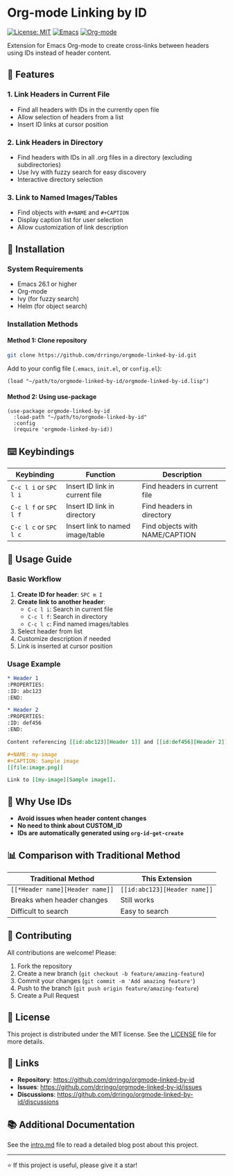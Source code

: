 # Org-mode Linking by ID

[![License: MIT](https://img.shields.io/badge/License-MIT-yellow.svg)](https://opensource.org/licenses/MIT)
[![Emacs](https://img.shields.io/badge/Emacs-26.1+-blue.svg)](https://www.gnu.org/software/emacs/)
[![Org-mode](https://img.shields.io/badge/Org--mode-9.0+-green.svg)](https://orgmode.org/)

Extension for Emacs Org-mode to create cross-links between headers using IDs instead of header content.

## 🌟 Features

### 1. Link Headers in Current File
- Find all headers with IDs in the currently open file
- Allow selection of headers from a list
- Insert ID links at cursor position

### 2. Link Headers in Directory
- Find headers with IDs in all .org files in a directory (excluding subdirectories)
- Use Ivy with fuzzy search for easy discovery
- Interactive directory selection

### 3. Link to Named Images/Tables
- Find objects with `#+NAME` and `#+CAPTION`
- Display caption list for user selection
- Allow customization of link description

## 🚀 Installation

### System Requirements

- Emacs 26.1 or higher
- Org-mode
- Ivy (for fuzzy search)
- Helm (for object search)

### Installation Methods

#### Method 1: Clone repository

```bash
git clone https://github.com/drringo/orgmode-linked-by-id.git
```

Add to your config file (`.emacs`, `init.el`, or `config.el`):
```elisp
(load "~/path/to/orgmode-linked-by-id/orgmode-linked-by-id.lisp")
```

#### Method 2: Using use-package

```elisp
(use-package orgmode-linked-by-id
  :load-path "~/path/to/orgmode-linked-by-id"
  :config
  (require 'orgmode-linked-by-id))
```

## ⌨️ Keybindings

| Keybinding | Function | Description |
|------------|----------|-------------|
| `C-c l i` or `SPC l i` | Insert ID link in current file | Find headers in current file |
| `C-c l f` or `SPC l f` | Insert ID link in directory | Find headers in directory |
| `C-c l c` or `SPC l c` | Insert link to named image/table | Find objects with NAME/CAPTION |

## 📖 Usage Guide

### Basic Workflow

1. **Create ID for header**: `SPC m I`
2. **Create link to another header**:
   - `C-c l i`: Search in current file
   - `C-c l f`: Search in directory
   - `C-c l c`: Find named images/tables
3. Select header from list
4. Customize description if needed
5. Link is inserted at cursor position

### Usage Example

```org
* Header 1
:PROPERTIES:
:ID: abc123
:END:

* Header 2
:PROPERTIES:
:ID: def456
:END:

Content referencing [[id:abc123][Header 1]] and [[id:def456][Header 2]].

#+NAME: my-image
#+CAPTION: Sample image
[[file:image.png]]

Link to [[my-image][Sample image]].
```

## 🎯 Why Use IDs

- **Avoid issues when header content changes**
- **No need to think about CUSTOM_ID**
- **IDs are automatically generated using `org-id-get-create`**

## 📊 Comparison with Traditional Method

| Traditional Method | This Extension |
|-------------------|----------------|
| `[[*Header name][Header name]]` | `[[id:abc123][Header name]]` |
| Breaks when header changes | Still works |
| Difficult to search | Easy to search |

## 🤝 Contributing

All contributions are welcome! Please:

1. Fork the repository
2. Create a new branch (`git checkout -b feature/amazing-feature`)
3. Commit your changes (`git commit -m 'Add amazing feature'`)
4. Push to the branch (`git push origin feature/amazing-feature`)
5. Create a Pull Request

## 📝 License

This project is distributed under the MIT license. See the [LICENSE](LICENSE) file for more details.

## 🔗 Links

- **Repository**: https://github.com/drringo/orgmode-linked-by-id
- **Issues**: https://github.com/drringo/orgmode-linked-by-id/issues
- **Discussions**: https://github.com/drringo/orgmode-linked-by-id/discussions

## 📚 Additional Documentation

See the [intro.md](intro.md) file to read a detailed blog post about this project.

---

⭐ If this project is useful, please give it a star! 